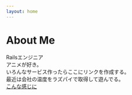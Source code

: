 ```yaml
---
layout: home
---
```

# About Me

Railsエンジニア  
アニメが好き。  
いろんなサービス作ったらここにリンクを作成する。  
最近は会社の温度をラズパイで取得して遊んでる。  
[こんな感じに](https://metabase.ogontaro.com/public/dashboard/b9c795ca-fa6b-4aee-8763-9bbb2d75c91a)
